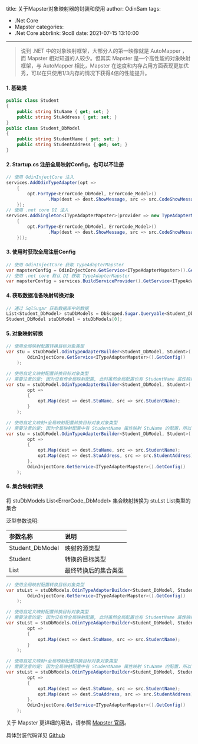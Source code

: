 title: 关于Mapster对象映射器的封装和使用
author: OdinSam
tags:
  - .Net Core
  - Mapster
categories:
  - .Net Core
abbrlink: 9cc8
date: 2021-07-15 13:10:00
---
>说到 .NET 中的对象映射框架，大部分人的第一映像就是 AutoMapper ，而 Mapster 相对知道的人较少。但其实 Mapster 是一个高性能的对象映射框架，与 AutoMapper 相比，Mapster 在速度和内存占用方面表现更加优秀，可以在只使用1/3内存的情况下获得4倍的性能提升。

<!--more-->

#### 1. 基础类

```csharp
public class Student
{
    public string StuName { get; set; }
    public string StuAddress { get; set; }
}
public class Student_DbModel
{
    public string StudentName { get; set; }
    public string StudentAddress { get; set; }
}
```

#### 2. Startup.cs 注册全局映射Config，也可以不注册

```csharp
// 使用 OdinInjectCore 注入
services.AddOdinTypeAdapter(opt =>
    {
        opt.ForType<ErrorCode_DbModel, ErrorCode_Model>()
                .Map(dest => dest.ShowMessage, src => src.CodeShowMessage);
    });
// 使用 .net core DI 注入
services.AddSingleton<ITypeAdapterMapster>(provider => new TypeAdapterMapster(opt =>
    {
        opt.ForType<ErrorCode_DbModel, ErrorCode_Model>()
                .Map(dest => dest.ShowMessage, src => src.CodeShowMessage);
    }));
```

#### 3. 使用时获取全局注册Config

```csharp
// 使用 OdinInjectCore 获取 TypeAdapterMapster
var mapsterConfig = OdinInjectCore.GetService<ITypeAdapterMapster>().GetConfig();
// 使用 .net core 默认 DI 获取 TypeAdapterMapster
var mapsterConfig = services.BuildServiceProvider().GetService<ITypeAdapterMapster>().GetConfig();
```

#### 4. 获取数据准备映射转换对象

```csharp
// 通过 SqlSugar 获取数据库中的数据
List<Student_DbModel> stuDbModels = DbScoped.Sugar.Queryable<Student_DbModel>().ToList();
Student_DbModel stuDbModel = stuDbModels[0];
```

#### 5. 对象映射转换

```csharp
// 使用全局映射配置转换目标对象类型
var stu = stuDbModel.OdinTypeAdapterBuilder<Student_DbModel, Student>(
        OdinInjectCore.GetService<ITypeAdapterMapster>().GetConfig()
    );

// 使用自定义映射配置转换目标对象类型
// 需要注意的是: 因为没有传全局映射配置, 此时虽然全局配置也有 StudentName 属性映射 StuName 的配置，但是会以当前自定义配置为准
var stu = stuDbModel.OdinTypeAdapterBuilder<Student_DbModel, Student>(
        opt =>
        {
            opt.Map(dest => dest.StuName, src => src.StudentName);
        }
    );

// 使用自定义映射+全局映射配置转换目标对象对象类型
// 需要注意的是: 因为全局映射配置中有 StudentName 属性映射 StuName 的配置，所以当自定义配置与全局配置都存在时，以全局配置为准
var stu = stuDbModel.OdinTypeAdapterBuilder<Student_DbModel, Student>(
        opt =>
        {
            opt.Map(dest => dest.StuName, src => src.StudentName);
            opt.Map(dest => dest.StuAddress, src => src.StudentAddress);
        },
        OdinInjectCore.GetService<ITypeAdapterMapster>().GetConfig()
    );
```

#### 6. 集合映射转换

将 stuDbModels List<ErrorCode_DbModel> 集合映射转换为 stuLst List类型的集合

泛型参数说明:


|参数名称|说明|
|:----  |:----  |
|Student_DbModel|映射的源类型|
|Student|转换的目标类型|
|List|最终转换后的集合类型|

```csharp
// 使用全局映射配置转换目标对象类型
var stuLst = stuDbModels.OdinTypeAdapterBuilder<Student_DbModel, Student, List<Student>>(
        OdinInjectCore.GetService<ITypeAdapterMapster>().GetConfig()
    );

// 使用自定义映射配置转换目标对象类型
// 需要注意的是: 因为没有传全局映射配置, 此时虽然全局配置也有 StudentName 属性映射 StuName 的配置，但是会以当前自定义配置为准
var stuLst = stuDbModels.OdinTypeAdapterBuilder<Student_DbModel, Student, List<Student>>(
        opt =>
        {
            opt.Map(dest => dest.StuName, src => src.StudentName);
        }
    );

// 使用自定义映射+全局映射配置转换目标对象对象类型
// 需要注意的是: 因为全局映射配置中有 StudentName 属性映射 StuName 的配置，所以当自定义配置与全局配置都存在时，以全局配置为准
var stuLst = stuDbModels.OdinTypeAdapterBuilder<Student_DbModel, Student, List<Student>>(
        opt =>
        {
            opt.Map(dest => dest.StuName, src => src.StudentName);
            opt.Map(dest => dest.StuAddress, src => src.StudentAddress);
        },
        OdinInjectCore.GetService<ITypeAdapterMapster>().GetConfig()
    );
```

关于 Mapster 更详细的用法，请参照 [Mapster 官网](https://github.com/MapsterMapper/Mapster)。

具体封装代码详见 [Github](https://github.com/odinsam/OdinPlugs.OdinUtils)

























